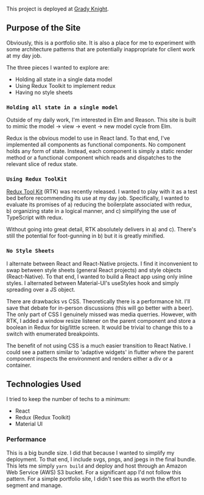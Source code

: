 This project is deployed at [Grady Knight](http://www.gradyknight.com).

## Purpose of the Site 

Obviously, this is a portfolio site. It is also a place for me to experiment with some architecture patterns that are potentially inappropriate for client work at my day job. 

The three pieces I wanted to explore are:
 - Holding all state in a single data model
 - Using Redux Toolkit to implement redux
 - Having no style sheets


### `Holding all state in a single model`

Outside of my daily work, I'm interested in Elm and Reason. This site is built to mimic the model -> view -> event -> new model cycle from Elm.

Redux is the obvious model to use in React land. To that end, I've implemented all components as functional components. No component holds any form of state. Instead, each component is simply a static render method or a functional component which reads and dispatches to the relevant slice of redux state.

### `Using Redux ToolKit`

[Redux Tool Kit](https://redux-toolkit.js.org) (RTK) was recently released. I wanted to play with it as a test bed before recommending its use at my day job. Specifically, I wanted to evaluate its promises of a) reducing the boilerplate associated with redux, b) organizing state in a logical manner, and c) simplifying the use of TypeScript with redux.

Without going into great detail, RTK absolutely delivers in a) and c). There's still the potential for foot-gunning in b) but it is greatly minified. 

### `No Style Sheets`

I alternate between React and React-Native projects. I find it inconvenient to swap between style sheets (general React projects) and style objects (React-Native). To that end, I wanted to build a React app using only inline styles. I alternated between Material-UI's useStyles hook and simply spreading over a JS object. 

There are drawbacks vs CSS. Theoretically there is a performance hit. I'll save that debate for in-person discussions (this will go better with a beer). The only part of CSS I genuinely missed was media querries. However, with RTK, I added a window resize listener on the parent component and store a boolean in Redux for big/little screen. It would be trivial to change this to a switch with enumerated breakpoints.

The benefit of not using CSS is a much easier transition to React Native. I could see a pattern similar to 'adaptive widgets' in flutter where the parent component inspects the environment and renders either a div or a container.


## Technologies Used

I tried to keep the number of techs to a minimum:

- React
- Redux (Redux Toolkit)
- Material UI

### Performance

This is a big bundle size. I did that because I wanted to simplify my deployment. To that end, I include svgs, pngs, and jpegs in the final bundle. This lets me simply `yarn build` and deploy and host through an Amazon Web Service (AWS) S3 bucket. For a significant app I'd not follow this pattern. For a simple portfolio site, I didn't see this as worth the effort to segment and manage.